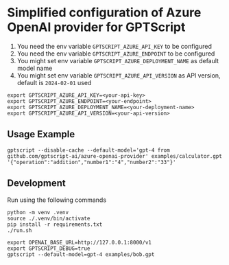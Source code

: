 # Simplified configuration of Azure OpenAI provider for GPTScript

1. You need the env variable `GPTSCRIPT_AZURE_API_KEY` to be configured
2. You need the env variable `GPTSCRIPT_AZURE_ENDPOINT` to be configured
3. You might set env variable `GPTSCRIPT_AZURE_DEPLOYMENT_NAME` as default model name
4. You might set env variable `GPTSCRIPT_AZURE_API_VERSION` as API version, default is `2024-02-01` used

```shell
export GPTSCRIPT_AZURE_API_KEY=<your-api-key>
export GPTSCRIPT_AZURE_ENDPOINT=<your-endpoint>
export GPTSCRIPT_AZURE_DEPLOYMENT_NAME=<your-deployment-name>
export GPTSCRIPT_AZURE_API_VERSION=<your-api-version>
```

## Usage Example

```shell
gptscript --disable-cache --default-model='gpt-4 from github.com/gptscript-ai/azure-openai-provider' examples/calculator.gpt '{"operation":"addition","number1":"4","number2":"33"}'
```

## Development

Run using the following commands

```shell
python -m venv .venv
source ./.venv/bin/activate
pip install -r requirements.txt
./run.sh
```

```shell
export OPENAI_BASE_URL=http://127.0.0.1:8000/v1
export GPTSCRIPT_DEBUG=true
gptscript --default-model=gpt-4 examples/bob.gpt
```
